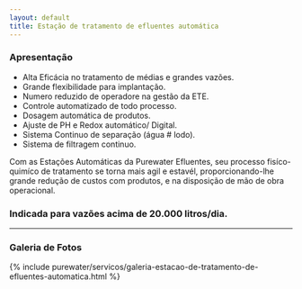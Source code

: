 ```yaml
---
layout: default
title: Estação de tratamento de efluentes automática
---
```


### Apresentação

- Alta Eficácia no tratamento de médias e grandes vazões.
- Grande flexibilidade para implantação.
- Numero reduzido de operadore na gestão da ETE.
- Controle automatizado de todo processo.
- Dosagem automática de produtos.
- Ajuste de PH e Redox automático/ Digital.
- Sistema Continuo de separação (água # lodo).
- Sistema de filtragem continuo.

Com as Estações Automáticas da Purewater Efluentes, seu processo fisíco-quimíco de tratamento se torna mais agil e estavél, proporcionando-lhe grande redução de custos com produtos, e na disposição de mão de obra operacional.

### Indicada para vazões acima de 20.000 litros/dia.

---

### Galeria de Fotos

{% include purewater/servicos/galeria-estacao-de-tratamento-de-efluentes-automatica.html %}
